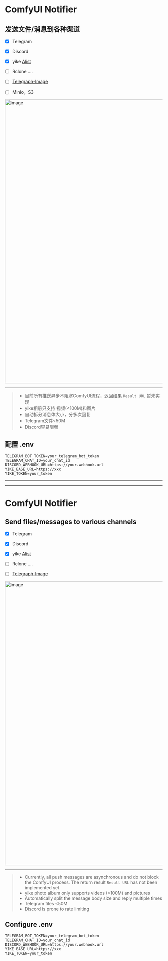 # ComfyUI Notifier


## 发送文件/消息到各种渠道

- [x] Telegram
- [x] Discord
- [x] yike [Alist](https://github.com/alist-org/alist.git) 
- [ ] Rclone ....
- [ ] [Telegraph-Image](https://github.com/cf-pages/Telegraph-Image.git)
- [ ] Minio，S3


<img width="907" alt="image" src="https://github.com/GentlemanHu/ComfyUI-Notifier/assets/34559079/e764aa8a-7682-495b-9e1e-876a6c410155">

---

> - 目前所有推送异步不阻塞ComfyUI流程，返回结果 `Result URL` 暂未实现
> - yike相册只支持 视频(<100M)和图片
> - 自动拆分消息体大小，分多次回复
> - Telegram文件<50M
> - Discord容易限频

## 配置 .env

```
TELEGRAM_BOT_TOKEN=your_telegram_bot_token
TELEGRAM_CHAT_ID=your_chat_id
DISCORD_WEBHOOK_URL=https://your.webhook.url
YIKE_BASE_URL=https://xxx
YIKE_TOKEN=your_token
```

---
---

# ComfyUI Notifier


## Send files/messages to various channels

- [x] Telegram
- [x] Discord
- [x] yike [Alist](https://github.com/alist-org/alist.git) 
- [ ] Rclone ....
- [ ] [Telegraph-Image](https://github.com/cf-pages/Telegraph-Image.git)


<img width="907" alt="image" src="https://github.com/GentlemanHu/ComfyUI-Notifier/assets/34559079/e764aa8a-7682-495b-9e1e-876a6c410155">

---

> - Currently, all push messages are asynchronous and do not block the ComfyUI process. The return result `Result URL` has not been implemented yet.
> - yike photo album only supports videos (<100M) and pictures
> - Automatically split the message body size and reply multiple times
> - Telegram files <50M
> - Discord is prone to rate limiting

## Configure .env

```
TELEGRAM_BOT_TOKEN=your_telegram_bot_token
TELEGRAM_CHAT_ID=your_chat_id
DISCORD_WEBHOOK_URL=https://your.webhook.url
YIKE_BASE_URL=https://xxx
YIKE_TOKEN=your_token
```

